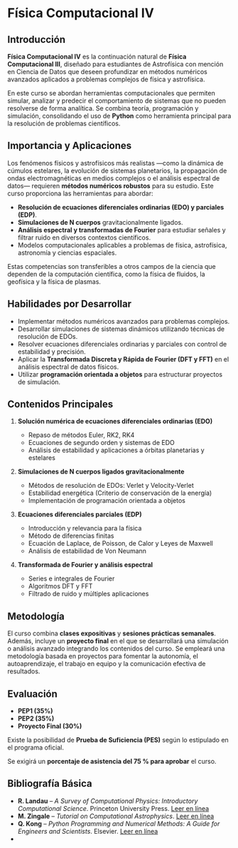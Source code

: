 # Física Computacional IV

## Introducción

**Física Computacional IV** es la continuación natural de **Física Computacional III**, diseñado para estudiantes de Astrofísica con mención en Ciencia de Datos que deseen profundizar en métodos numéricos avanzados aplicados a problemas complejos de física y astrofísica. 

En este curso se abordan herramientas computacionales que permiten simular, analizar y predecir el comportamiento de sistemas que no pueden resolverse de forma analítica. Se combina teoría, programación y simulación, consolidando el uso de **Python** como herramienta principal para la resolución de problemas científicos.

## Importancia y Aplicaciones

Los fenómenos físicos y astrofísicos más realistas —como la dinámica de cúmulos estelares, la evolución de sistemas planetarios, la propagación de ondas electromagnéticas en medios complejos o el análisis espectral de datos— requieren **métodos numéricos robustos** para su estudio. Este curso proporciona las herramientas para abordar:

- **Resolución de ecuaciones diferenciales ordinarias (EDO) y parciales (EDP)**.
- **Simulaciones de N cuerpos** gravitacionalmente ligados.
- **Análisis espectral y transformadas de Fourier** para estudiar señales y filtrar ruido en diversos contextos científicos.
- Modelos computacionales aplicables a problemas de física, astrofísica, astronomía y ciencias espaciales.

Estas competencias son transferibles a otros campos de la ciencia que dependen de la computación científica, como la física de fluidos, la geofísica y la física de plasmas.

## Habilidades por Desarrollar

- Implementar métodos numéricos avanzados para problemas complejos.
- Desarrollar simulaciones de sistemas dinámicos utilizando técnicas de resolución de EDOs.
- Resolver ecuaciones diferenciales ordinarias y parciales con control de estabilidad y precisión.
- Aplicar la **Transformada Discreta y Rápida de Fourier (DFT y FFT)** en el análisis espectral de datos físicos.
- Utilizar **programación orientada a objetos** para estructurar proyectos de simulación.

## Contenidos Principales

1. **Solución numérica de ecuaciones diferenciales ordinarias (EDO)**
   - Repaso de métodos Euler, RK2, RK4  
   - Ecuaciones de segundo orden y sistemas de EDO  
   - Análisis de estabilidad y aplicaciones a órbitas planetarias y estelares  

2. **Simulaciones de N cuerpos ligados gravitacionalmente**
   - Métodos de resolución de EDOs: Verlet y Velocity-Verlet  
   - Estabilidad energética (Criterio de conservación de la energía)  
   - Implementación de programación orientada a objetos  

3. **Ecuaciones diferenciales parciales (EDP)**
   - Introducción y relevancia para la física
   - Método de diferencias finitas
   - Ecuación de Laplace, de Poisson, de Calor y Leyes de Maxwell  
   - Análisis de estabilidad de Von Neumann  

5. **Transformada de Fourier y análisis espectral**
   - Series e integrales de Fourier  
   - Algoritmos DFT y FFT  
   - Filtrado de ruido y múltiples aplicaciones

## Metodología

El curso combina **clases expositivas** y **sesiones prácticas semanales**. Además, incluye un **proyecto final** en el que se desarrollará una simulación o análisis avanzado integrando los contenidos del curso. Se empleará una metodología basada en proyectos para fomentar la autonomía, el autoaprendizaje, el trabajo en equipo y la comunicación efectiva de resultados.

## Evaluación

- **PEP1 (35%)**  
- **PEP2 (35%)**  
- **Proyecto Final (30%)**

Existe la posibilidad de **Prueba de Suficiencia (PES)** según lo estipulado en el programa oficial.

Se exigirá un **porcentaje de asistencia del 75 % para aprobar** el curso.

## Bibliografía Básica

- **R. Landau** – *A Survey of Computational Physics: Introductory Computational Science*. Princeton University Press. [Leer en línea](https://www.dsf.unica.it/~fiore/survey.pdf)
- **M. Zingale** – *Tutorial on Computational Astrophysics*. [Leer en línea](https://zingale.github.io/comp_astro_tutorial/intro.html)
- **Q. Kong** – *Python Programming and Numerical Methods: A Guide for Engineers and Scientists*. Elsevier. [Leer en línea](https://pythonnumericalmethods.berkeley.edu/notebooks/Index.html)
- 
